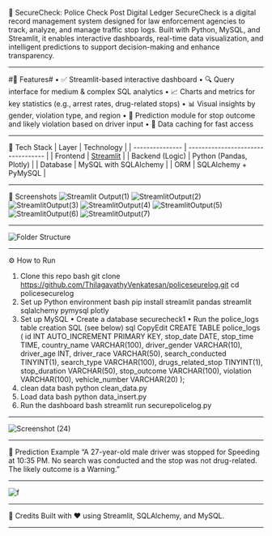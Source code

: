 🚨 SecureCheck: Police Check Post Digital Ledger
SecureCheck is a digital record management system designed for law enforcement agencies to track, analyze, and manage traffic stop logs. Built with Python, MySQL, and Streamlit, it enables interactive dashboards, real-time data visualization, and intelligent predictions to support decision-making and enhance transparency.
________________________________________
#🔧 Features#
•	✅ Streamlit-based interactive dashboard
•	🔍 Query interface for medium & complex SQL analytics
•	📈 Charts and metrics for key statistics (e.g., arrest rates, drug-related stops)
•	📊 Visual insights by gender, violation type, and region
•	🧠 Prediction module for stop outcome and likely violation based on driver input
•	🔄 Data caching for fast access
________________________________________
📁 Tech Stack
| Layer           | Technology                         |
| --------------- | ---------------------------------- |
| Frontend        | [Streamlit](https://streamlit.io/) |
| Backend (Logic) | Python (Pandas, Plotly)            |
| Database        | MySQL with SQLAlchemy              |
| ORM             | SQLAlchemy + PyMySQL               |

________________________________________
📸 Screenshots
![Streamlit Output(1)](https://github.com/user-attachments/assets/6928f8be-cff1-40e8-bce4-0be565fc4d7e)
![StreamlitOutput(2)](https://github.com/user-attachments/assets/446b051e-2f34-4e9e-8229-b0b32ec1c216)
![StreamlitOutput(3)](https://github.com/user-attachments/assets/096f94d9-b95b-4cbb-9310-64e08f1911c4)
![StreamlitOutput(4)](https://github.com/user-attachments/assets/060112de-7d61-49af-96a6-2d2d3d331ffb)
![StreamlitOutput(5)](https://github.com/user-attachments/assets/2ec07d7a-cf2b-44ae-86cb-dd26499d0982)
![StreamlitOutput(6)](https://github.com/user-attachments/assets/577103de-4adf-46bb-93ac-c51bf02309ae)
![StreamlitOutput(7)](https://github.com/user-attachments/assets/f4c83e40-4e77-454f-9bfd-ddab5ce4b6ad)
________________________________________
![Folder Structure](https://github.com/user-attachments/assets/4864eb9f-d274-451e-9ce8-0b8f9290c4af)
______________________________________
⚙️ How to Run
1. Clone this repo
bash
git clone https://github.com/ThilagavathyVenkatesan/policeseurelog.git
cd policesecurelog
2. Set up Python environment
bash
pip install streamlit pandas streamlit sqlalchemy pymysql plotly
3. Set up MySQL
•	Create a database securecheck1
•	Run the police_logs table creation SQL (see below)
sql
CopyEdit
CREATE TABLE police_logs (
    id INT AUTO_INCREMENT PRIMARY KEY,
    stop_date DATE,
    stop_time TIME,
    country_name VARCHAR(100),
    driver_gender VARCHAR(10),
    driver_age INT,
    driver_race VARCHAR(50),
    search_conducted TINYINT(1),
    search_type VARCHAR(100),
    drugs_related_stop TINYINT(1),
    stop_duration VARCHAR(50),
    stop_outcome VARCHAR(100),
    violation VARCHAR(100),
    vehicle_number VARCHAR(20)
);
4. clean data
bash
python clean_data.py
4. Load data
bash
python data_insert.py
5. Run the dashboard
bash
streamlit run securepolicelog.py
________________________________________
![Screenshot (24)](https://github.com/user-attachments/assets/c5204d05-fe98-4f47-94ee-677e970bd36a)
________________________________________
🤖 Prediction Example
“A 27-year-old male driver was stopped for Speeding at 10:35 PM. No search was conducted and the stop was not drug-related. The likely outcome is a Warning.”
________________________________________
![f](https://github.com/user-attachments/assets/bda26b89-fffc-4dfc-9d98-5c8c89ef0780)
________________________________________
🧠 Credits
Built with ❤️ using Streamlit, SQLAlchemy, and MySQL.
________________________________________

